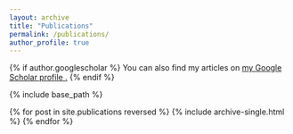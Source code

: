 ```yaml
---
layout: archive
title: "Publications"
permalink: /publications/
author_profile: true
---
```


{% if author.googlescholar %}
  You can also find my articles on 
  <u><a href="{{author.googlescholar}}">
  my Google Scholar profile
  </a>.</u>
{% endif %}

{% include base_path %}

{% for post in site.publications reversed %}
  {% include archive-single.html %}
{% endfor %}
